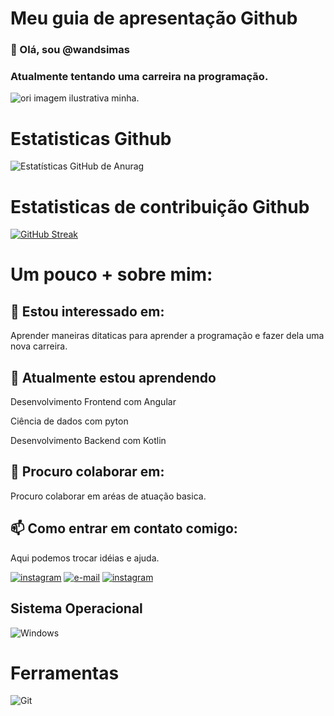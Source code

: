 # Meu guia de apresentação Github 

### 👋 Olá, sou  @wandsimas

### Atualmente tentando uma carreira na programação.

<img alinhar = " direita " alt = " ori " altura = " 30 " largura = " 30 " src = "https://www.imagenspng.com.br/wp-content/uploads/2022/04/flork-png-022-696x772.png"> 
imagem ilustrativa minha. 


# Estatisticas Github
![ Estatísticas GitHub de Anurag ]( https://github-readme-stats.vercel.app/api?username=wandsimas&show_icons=true&theme=tokyonight )

# Estatisticas de contribuição Github
[![GitHub Streak](https://streak-stats.demolab.com/?user=wandsimas&theme=bear&background=000&border=30A3DC&dates=FFF)](https://git.io/streak-stats)

# Um pouco + sobre mim:

## 👀 Estou interessado em:
Aprender maneiras ditaticas para aprender a programação e fazer dela uma nova carreira.

## 🌱 Atualmente estou aprendendo
Desenvolvimento Frontend com Angular

Ciência de dados com pyton 

Desenvolvimento Backend com Kotlin

## 💞️ Procuro colaborar em:
Procuro colaborar em aréas de atuação basica.

## 📫 Como entrar em contato comigo:
Aqui podemos trocar idéias e ajuda.

[ ![ instagram ]( https://img.shields.io/badge/instagram-E4405F?style=for-the-badge&logo=instagram&logoColor=white )]( https://www.instagram.com/wandesson_simoes/ ) 
[ ![e-mail ]( https://img.shields.io/badge/email-0078D4?style=for-the-badge&logo=microsoft-outlook&logoColor=white)]( mailto:wandesson01@gmail.com)
[ ![instagram](https://img.shields.io/badge/whasapp-gren?style=for-the-badge&logo=whatsapp&logoColor=whait )]( https://api.whatsapp.com/send?phone=5573988498086)

## Sistema Operacional
![Windows](https://img.shields.io/badge/Windows-000?style=for-the-badge&logo=windows&logoColor=2CA5E0)

# Ferramentas

![Git](https://img.shields.io/badge/GIT-E44C30?style=for-the-badge&logo=git&logoColor=white)
